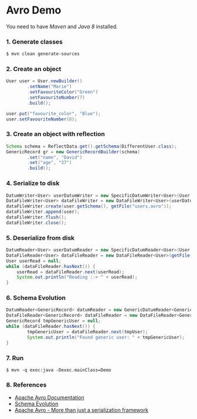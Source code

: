# Avro Demo

You need to have _Maven_ and _Java 8_ installed.

### 1. Generate classes
```bash
$ mvn clean generate-sources
```

### 2. Create an object
```java
User user = User.newBuilder()
        .setName("Marie")
        .setFavouriteColor("Green")
        .setFavouriteNumber(7)
        .build();

user.put("favourite_color", "Blue");
user.setFavouriteNumber(8);
```        
### 3. Create an object with reflection

```java
Schema schema = ReflectData.get().getSchema(DifferentUser.class);
GenericRecord gr = new GenericRecordBuilder(schema)
        .set("name", "David")
        .set("age", "27")
        .build();  
```                      

### 4. Serialize to disk
```java      
DatumWriter<User> userDatumWriter = new SpecificDatumWriter<User>(User.class);
DataFileWriter<User> dataFileWriter = new DataFileWriter<User>(userDatumWriter);
dataFileWriter.create(user.getSchema(), getFile("users.avro"));
dataFileWriter.append(user);
dataFileWriter.flush();
dataFileWriter.close();
```  

### 5. Deserialize from disk
```java
DatumReader<User> userDatumReader = new SpecificDatumReader<User>(User.class);
DataFileReader<User> dataFileReader = new DataFileReader<User>(getFile("users.avro"), userDatumReader);
User userRead = null;
while (dataFileReader.hasNext()) {
    userRead = dataFileReader.next(userRead);
    System.out.println("Reading :-> " + userRead);
}    
```    

### 6. Schema Evolution
```java
DatumReader<GenericRecord> datumReader = new GenericDatumReader<GenericRecord>(schema);
DataFileReader<GenericRecord> dataFileReader = new DataFileReader<GenericRecord>(getFile("users.avro"), datumReader);
GenericRecord tmpGenericUser = null;
while (dataFileReader.hasNext()) {
        tmpGenericUser = dataFileReader.next(tmpUser);
        System.out.println("Found generic user: " + tmpGenericUser);
}
```

### 7. Run
`$ mvn -q exec:java -Dexec.mainClass=Demo `

### 8. References
 * [Apache Avro Documentation](https://avro.apache.org/docs/current/)
 * [Schema Evolution](https://docs.oracle.com/cd/E26161_02/html/GettingStartedGuide/schemaevolution.html)
 * [Apache Avro - More than just a serialization framework](https://www.slideshare.net/ChicagoHUG/avro-chug-20120416)
